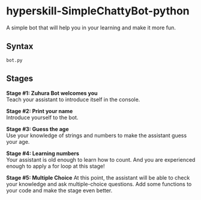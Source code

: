# hyperskill-SimpleChattyBot-python
A simple bot that will help you in your learning and make it more fun.  

## Syntax
```
bot.py
```

## Stages
**Stage #1: Zuhura Bot welcomes you**   
Teach your assistant to introduce itself in the console.

**Stage #2: Print your name**   
Introduce yourself to the bot.

**Stage #3: Guess the age**   
Use your knowledge of strings and numbers to make the assistant guess your age. 

**Stage #4: Learning numbers**   
Your assistant is old enough to learn how to count. And you are experienced enough to apply a for loop at this stage! 

**Stage #5: Multiple Choice**
At this point, the assistant will be able to check your knowledge and ask multiple-choice questions. Add some functions to your code and make the stage even better. 
